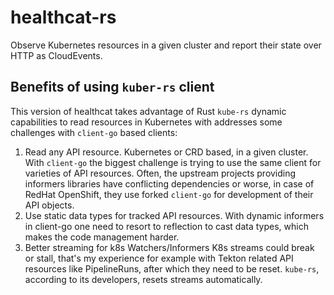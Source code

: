 # healthcat-rs 

Observe Kubernetes resources in a given cluster and report their state over HTTP as CloudEvents.

## Benefits of using `kuber-rs` client

This version of healthcat takes advantage of Rust `kube-rs` dynamic capabilities to read resources in Kubernetes with addresses some challenges with `client-go` based clients:
1. Read any API resource. Kubernetes or CRD based, in a given cluster.
   With `client-go` the biggest challenge is trying to use the same client for varieties of API resources. Often, the upstream projects providing informers libraries have conflicting dependencies or worse, in case of RedHat OpenShift, they use forked `client-go` for development of their API objects.
2. Use static data types for tracked API resources. 
   With dynamic informers in client-go one need to resort to reflection to cast data types, which makes the code management harder.
3. Better streaming for k8s Watchers/Informers
   K8s streams could break or stall, that's my experience for example with Tekton related API resources like PipelineRuns,  after which they need to be reset. `kube-rs`, according to its developers, resets streams automatically.
